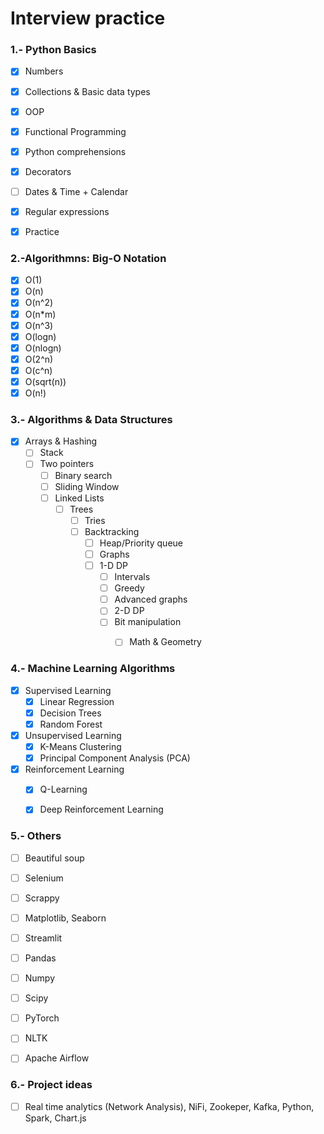 # Interview practice

### 1.- Python Basics
- [X] Numbers
- [X] Collections & Basic data types
- [X] OOP
- [X] Functional Programming
- [X] Python comprehensions
- [X] Decorators
- [ ] Dates & Time + Calendar
- [X] Regular expressions
- [X] Practice


### 2.-Algorithmns: Big-O Notation
- [X] O(1)
- [X] O(n)
- [X] O(n^2)
- [X] O(n*m)
- [X] O(n^3)
- [X] O(logn)
- [X] O(nlogn)
- [X] O(2^n)
- [X] O(c^n)
- [X] O(sqrt(n))
- [X] O(n!)

### 3.- Algorithms & Data Structures
- [X] Arrays & Hashing
    - [ ] Stack
    - [ ] Two pointers
        - [ ] Binary search
        - [ ] Sliding Window
        - [ ] Linked Lists
            - [ ] Trees
                - [ ] Tries
                - [ ] Backtracking
                    - [ ] Heap/Priority queue
                    - [ ] Graphs
                    - [ ] 1-D DP
                        - [ ] Intervals
                        - [ ] Greedy
                        - [ ] Advanced graphs
                        - [ ] 2-D DP
                        - [ ] Bit manipulation
                            - [ ] Math & Geometry



### 4.- Machine Learning Algorithms
- [X] Supervised Learning
    - [X] Linear Regression
    - [X] Decision Trees
    - [X] Random Forest
- [X] Unsupervised Learning
    - [X] K-Means Clustering
    - [X] Principal Component Analysis (PCA)
- [X] Reinforcement Learning
    - [X] Q-Learning
    - [X] Deep Reinforcement Learning


### 5.- Others
- [ ] Beautiful soup
- [ ] Selenium
- [ ] Scrappy
- [ ] Matplotlib, Seaborn
- [ ] Streamlit
- [ ] Pandas
- [ ] Numpy
- [ ] Scipy
- [ ] PyTorch
- [ ] NLTK
- [ ] Apache Airflow 



### 6.- Project ideas
- [ ] Real time analytics (Network Analysis), NiFi, Zookeper, Kafka, Python, Spark, Chart.js